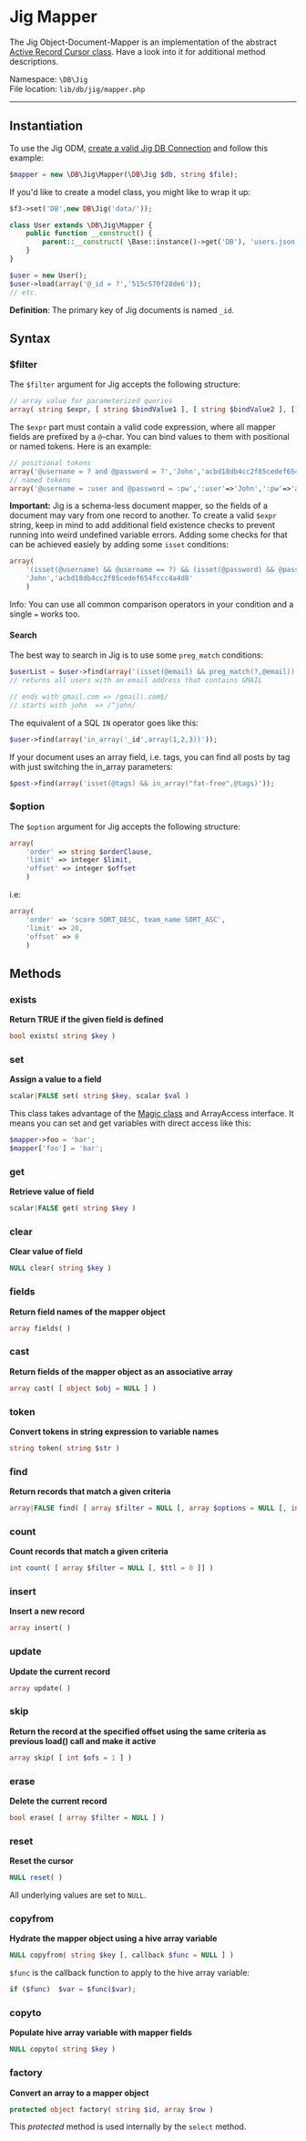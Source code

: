 # Jig Mapper

The Jig Object-Document-Mapper is an implementation of the abstract [Active Record Cursor class](cursor). Have a look into it for additional method descriptions.

Namespace: `\DB\Jig` <br>
File location: `lib/db/jig/mapper.php`

---

## Instantiation

To use the Jig ODM, [create a valid Jig DB Connection](jig#constructor) and follow this example:

```php
$mapper = new \DB\Jig\Mapper(\DB\Jig $db, string $file);
```

If you'd like to create a model class, you might like to wrap it up:

```php
$f3->set('DB',new DB\Jig('data/'));

class User extends \DB\Jig\Mapper {
    public function __construct() {
        parent::__construct( \Base::instance()->get('DB'), 'users.json' );
    }
}

$user = new User();
$user->load(array('@_id = ?','515c570f28de6'));
// etc.
```

<div class="alert alert-info">
<strong>Definition</strong>: The primary key of Jig documents is named <code>_id</code>.
</div>

## Syntax

### $filter

The `$filter` argument for Jig accepts the following structure:

```php
// array value for parameterized queries
array( string $expr, [ string $bindValue1 ], [ string $bindValue2 ], [...] )
```

The `$expr` part must contain a valid code expression, where all mapper fields are prefixed by a `@`-char. You can bind values to them with positional or named tokens.
Here is an example:

```php
// positional tokens
array('@username = ? and @password = ?','John','acbd18db4cc2f85cedef654fccc4a4d8')
// named tokens
array('@username = :user and @password = :pw',':user'=>'John',':pw'=>'acbd18db4cc2f85cedef654fccc4a4d8')
```

**Important:** Jig is a schema-less document mapper, so the fields of a document may vary from one record to another.
To create a valid `$expr` string, keep in mind to add additional field existence checks to prevent running into weird undefined variable errors.
Adding some checks for that can be achieved easiely by adding some `isset` conditions:

```php
array(
    '(isset(@username) && @username == ?) && (isset(@password) && @password = ?)',
    'John','acbd18db4cc2f85cedef654fccc4a4d8'
    )
```

<div class="alert alert-info">
Info: You can use all common comparison operators in your condition and a single <code>=</code> works too.
</div>

#### Search

The best way to search in Jig is to use some `preg_match` conditions:

```php
$userList = $user->find(array('(isset(@email) && preg_match(?,@email))','/gmail/'));
// returns all users with an email address that contains GMAIL

// ends with gmail.com => /gmail\.com$/
// starts with john  => /^john/
```

The equivalent of a SQL `IN` operator goes like this:

```php
$user->find(array('in_array('_id',array(1,2,3))'));
```

If your document uses an array field, i.e. tags, you can find all posts by tag with just switching the in_array parameters: 

```php
$post->find(array('isset(@tags) && in_array("fat-free",@tags)'));
```

### $option

The `$option` argument for Jig accepts the following structure:

```php
array(
    'order' => string $orderClause,
    'limit' => integer $limit,
    'offset' => integer $offset
    )
```

i.e:

```php
array(
    'order' => 'score SORT_DESC, team_name SORT_ASC',
    'limit' => 20,
    'offset' => 0
    )
```

## Methods

### exists

**Return TRUE if the given field is defined**

```php
bool exists( string $key )
```

### set

**Assign a value to a field**

```php
scalar|FALSE set( string $key, scalar $val )
```

This class takes advantage of the [Magic class](magic "A PHP magic wrapper") and ArrayAccess interface.
It means you can set and get variables with direct access like this:

```php
$mapper->foo = 'bar';
$mapper['foo'] = 'bar';
```

### get

**Retrieve value of field**

```php
scalar|FALSE get( string $key )
```

### clear

**Clear value of field**

```php
NULL clear( string $key )
```

### fields
**Return field names of the mapper object**

```php
array fields( )
```

### cast

**Return fields of the mapper object as an associative array**

```php
array cast( [ object $obj = NULL ] )
```

### token

**Convert tokens in string expression to variable names**

```php
string token( string $str )
```

### find

**Return records that match a given criteria**

```php
array|FALSE find( [ array $filter = NULL [, array $options = NULL [, int $ttl = 0 [, bool $log = TRUE ]]]] )
```

### count

**Count records that match a given criteria**

```php
int count( [ array $filter = NULL [, $ttl = 0 ]] )
```

### insert
**Insert a new record**

```php
array insert( )
```

### update
**Update the current record**

```php
array update( )
```

### skip
**Return the record at the specified offset using the same criteria as previous load() call and make it active**

```php
array skip( [ int $ofs = 1 ] )
```

### erase
**Delete the current record**

```php
bool erase( [ array $filter = NULL ] )
```

### reset
**Reset the cursor**

```php
NULL reset( )
```
All underlying values are set to `NULL`.

### copyfrom
**Hydrate the mapper object using a hive array variable**

```php
NULL copyfrom( string $key [, callback $func = NULL ] )
```

`$func` is the callback function to apply to the hive array variable:

```php
if ($func)  $var = $func($var);
```

### copyto
**Populate hive array variable with mapper fields**

```php
NULL copyto( string $key )
```

### factory
**Convert an array to a mapper object**

```php
protected object factory( string $id, array $row )
```

This _protected_ method is used internally by the `select` method.
